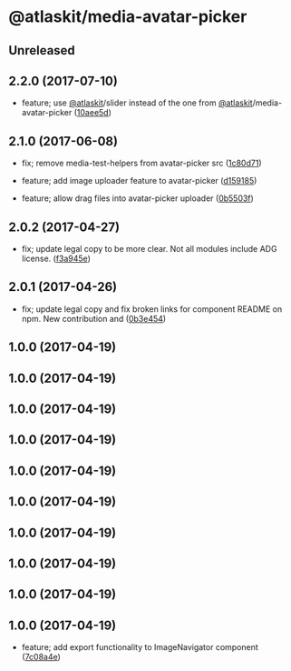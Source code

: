 # @atlaskit/media-avatar-picker

## Unreleased

## 2.2.0 (2017-07-10)


* feature; use [@atlaskit](https://github.com/atlaskit)/slider instead of the one from [@atlaskit](https://github.com/atlaskit)/media-avatar-picker ([10aee5d](https://bitbucket.org/atlassian/atlaskit/commits/10aee5d))

## 2.1.0 (2017-06-08)


* fix; remove media-test-helpers from avatar-picker src ([1c80d71](https://bitbucket.org/atlassian/atlaskit/commits/1c80d71))


* feature; add image uploader feature to avatar-picker ([d159185](https://bitbucket.org/atlassian/atlaskit/commits/d159185))
* feature; allow drag files into avatar-picker uploader ([0b5503f](https://bitbucket.org/atlassian/atlaskit/commits/0b5503f))

## 2.0.2 (2017-04-27)


* fix; update legal copy to be more clear. Not all modules include ADG license. ([f3a945e](https://bitbucket.org/atlassian/atlaskit/commits/f3a945e))

## 2.0.1 (2017-04-26)


* fix; update legal copy and fix broken links for component README on npm. New contribution and ([0b3e454](https://bitbucket.org/atlassian/atlaskit/commits/0b3e454))

## 1.0.0 (2017-04-19)

## 1.0.0 (2017-04-19)

## 1.0.0 (2017-04-19)

## 1.0.0 (2017-04-19)

## 1.0.0 (2017-04-19)

## 1.0.0 (2017-04-19)

## 1.0.0 (2017-04-19)

## 1.0.0 (2017-04-19)

## 1.0.0 (2017-04-19)

## 1.0.0 (2017-04-19)


* feature; add export functionality to ImageNavigator component ([7c08a4e](https://bitbucket.org/atlassian/atlaskit/commits/7c08a4e))
